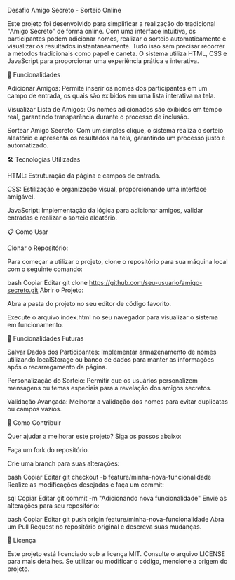 Desafio Amigo Secreto - Sorteio Online

Este projeto foi desenvolvido para simplificar a realização do tradicional "Amigo Secreto" de forma online. Com uma interface intuitiva, os participantes podem adicionar nomes, realizar o sorteio automaticamente e visualizar os resultados instantaneamente. Tudo isso sem precisar recorrer a métodos tradicionais como papel e caneta. O sistema utiliza HTML, CSS e JavaScript para proporcionar uma experiência prática e interativa.

🚀 Funcionalidades

Adicionar Amigos: Permite inserir os nomes dos participantes em um campo de entrada, os quais são exibidos em uma lista interativa na tela.

Visualizar Lista de Amigos: Os nomes adicionados são exibidos em tempo real, garantindo transparência durante o processo de inclusão.

Sortear Amigo Secreto: Com um simples clique, o sistema realiza o sorteio aleatório e apresenta os resultados na tela, garantindo um processo justo e automatizado.

🛠️ Tecnologias Utilizadas

HTML: Estruturação da página e campos de entrada.

CSS: Estilização e organização visual, proporcionando uma interface amigável.

JavaScript: Implementação da lógica para adicionar amigos, validar entradas e realizar o sorteio aleatório.

📋 Como Usar

Clonar o Repositório:

Para começar a utilizar o projeto, clone o repositório para sua máquina local com o seguinte comando:

bash
Copiar
Editar
git clone https://github.com/seu-usuario/amigo-secreto.git
Abrir o Projeto:

Abra a pasta do projeto no seu editor de código favorito.

Execute o arquivo index.html no seu navegador para visualizar o sistema em funcionamento.

🔮 Funcionalidades Futuras

Salvar Dados dos Participantes: Implementar armazenamento de nomes utilizando localStorage ou banco de dados para manter as informações após o recarregamento da página.

Personalização do Sorteio: Permitir que os usuários personalizem mensagens ou temas especiais para a revelação dos amigos secretos.

Validação Avançada: Melhorar a validação dos nomes para evitar duplicatas ou campos vazios.

🤝 Como Contribuir

Quer ajudar a melhorar este projeto? Siga os passos abaixo:

Faça um fork do repositório.

Crie uma branch para suas alterações:

bash
Copiar
Editar
git checkout -b feature/minha-nova-funcionalidade
Realize as modificações desejadas e faça um commit:

sql
Copiar
Editar
git commit -m "Adicionando nova funcionalidade"
Envie as alterações para seu repositório:

bash
Copiar
Editar
git push origin feature/minha-nova-funcionalidade
Abra um Pull Request no repositório original e descreva suas mudanças.

📄 Licença

Este projeto está licenciado sob a licença MIT. Consulte o arquivo LICENSE para mais detalhes. Se utilizar ou modificar o código, mencione a origem do projeto.

